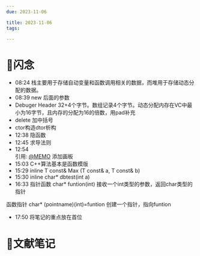 ```yaml
---
due: 2023-11-06 

title: 2023-11-06
tags:

---
```


# 📖闪念
- 08:24 栈主要用于存储自动变量和函数调用相关的数据，而堆用于存储动态分配的数据。
- 08:39 new 后面的参数
- Debuger Header 32+4个字节。数组记录4个字节。动态分配内存在VC中最小为16字节，且内存的分配为16的倍数，用pad补充
- delete 加中括号
- ctor构造dtor析构
- 12:38 隐函数
- 12:45 求导法则
- 12:54 <br>引用: [@MEMO](2023101821020011) 添加画板
- 15:03 C++算法基本是函数模版
- 15:29 inline T const& Max (T const& a, T const& b) 
- 15:30 inline char* dbtest(int a) 
- 16:33 指针函数 char* funtion(int) 接收一个int类型的参数，返回char类型的指针

函数指针 char* (pointname)(int)=funtion 创建一个指针，指向funtion
- 17:50 将笔记的重点放在首位
# 📒文献笔记






